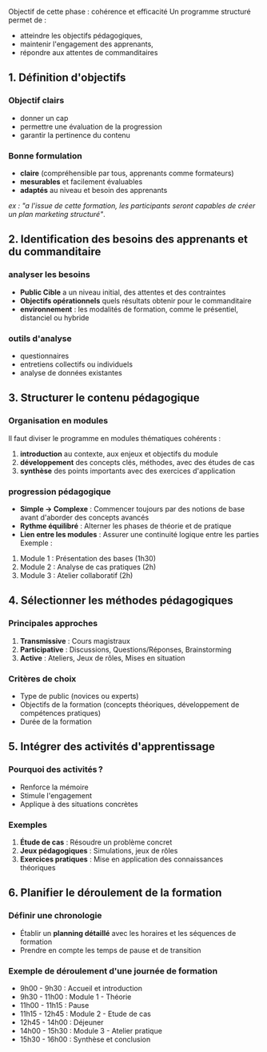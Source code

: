 Objectif de cette phase : cohérence et efficacité
Un programme structuré permet de :
- atteindre les objectifs pédagogiques, 
- maintenir l'engagement des apprenants,
- répondre aux attentes de commanditaires
## 1. Définition d'objectifs
### Objectif clairs 
- donner un cap
- permettre une évaluation de la progression
- garantir la pertinence du contenu

### Bonne formulation
- **claire** (compréhensible par tous, apprenants comme formateurs)
- **mesurables** et facilement évaluables
- **adaptés** au niveau et besoin des apprenants

*ex : "a l'issue de cette formation, les participants seront capables de créer un plan marketing structuré"*.

## 2. Identification des besoins des apprenants et du commanditaire

### analyser les besoins
- **Public Cible** a un niveau initial, des attentes et des contraintes
- **Objectifs opérationnels** quels résultats obtenir pour le commanditaire
- **environnement** : les modalités de formation, comme le présentiel, distanciel ou hybride
### outils d'analyse
- questionnaires
- entretiens collectifs ou individuels
- analyse de données existantes
## 3. Structurer le contenu pédagogique
### Organisation en modules

Il faut diviser le programme en modules thématiques cohérents :
1. **introduction** au contexte, aux enjeux et objectifs du module 
2. **développement** des concepts clés, méthodes, avec des études de cas
3. **synthèse** des points importants avec des exercices d'application

### progression pédagogique
- **Simple → Complexe** : Commencer toujours par des notions de base avant d'aborder des concepts avancés
- **Rythme équilibré** : Alterner les phases de théorie et de pratique
- **Lien entre les modules** : Assurer une continuité logique entre les parties
Exemple :
1. Module 1 : Présentation des bases (1h30)
2. Module 2 : Analyse de cas pratiques (2h)
3. Module 3 : Atelier collaboratif (2h)
## 4. Sélectionner les méthodes pédagogiques
### Principales approches
1. **Transmissive** : Cours magistraux
2. **Participative** : Discussions, Questions/Réponses, Brainstorming
3. **Active** : Ateliers, Jeux de rôles, Mises en situation
### Critères de choix
- Type de public (novices ou experts)
- Objectifs de la formation (concepts théoriques, développement de compétences pratiques)
- Durée de la formation

## 5. Intégrer des activités d'apprentissage
### Pourquoi des activités ?
- Renforce la mémoire
- Stimule l'engagement
- Applique à des situations concrètes
### Exemples
1. **Étude de cas** : Résoudre un problème concret
2. **Jeux pédagogiques** : Simulations, jeux de rôles
3. **Exercices pratiques** : Mise en application des connaissances théoriques

## 6. Planifier le déroulement de la formation
### Définir une chronologie
- Établir un **planning détaillé** avec les horaires et les séquences de formation
- Prendre en compte les temps de pause et de transition
### Exemple de déroulement d'une journée de formation
- 9h00 - 9h30 : Accueil et introduction
- 9h30 - 11h00 : Module 1 - Théorie
- 11h00 - 11h15 : Pause
- 11h15 - 12h45 : Module 2 - Etude de cas
- 12h45 - 14h00 : Déjeuner
- 14h00 - 15h30 : Module 3 - Atelier pratique
- 15h30 - 16h00 : Synthèse et conclusion